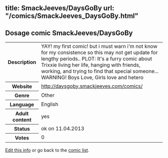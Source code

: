 title: SmackJeeves/DaysGoBy
url: "/comics/SmackJeeves_DaysGoBy.html"
---
Dosage comic SmackJeeves/DaysGoBy
-----------------------------------------

<table class="comicinfo">
<tr>
<th>Description</th><td>YAY! my first comic! but i must warn i'm not know for my consistence so this may not get update for lengthy periods.. PLOT: It's a furry comic about Trixxie living her life, hanging with friends, working, and trying to find that special someone... WARNING! Boys Love, Girls love and hetero</td>
</tr>
<tr>
<th>Website</th><td><a href="http://daysgoby.smackjeeves.com/comics/">http://daysgoby.smackjeeves.com/comics/</a></td>
</tr>
<tr>
<th>Genre</th><td>Other</td>
</tr>
<tr>
<th>Language</th><td>English</td>
</tr>
<tr>
<th>Adult content</th><td>yes</td>
</tr>
<tr>
<th>Status</th><td>ok on 11.04.2013</td>
</tr>
<tr>
<th>Votes</th><td>0</div></td>
</tr>
</table>

[Edit this info](/comics/SmackJeeves_DaysGoBy_edit.html) or go back to the [comic list](../comic-index.html).
